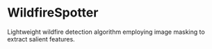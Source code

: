 # WildfireSpotter
Lightweight wildfire detection algorithm employing image masking to extract salient features. 
